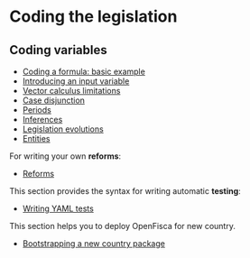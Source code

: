 # Coding the legislation

## Coding variables

   * [Coding a formula: basic example](10_basic_example.md)
   * [Introducing an input variable](20_input_variables.md)
   * [Vector calculus limitations](25_vectorial_computing.md)
   * [Case disjunction](30_case_disjunction.md)
   * [Periods](35_periods.md)
   * [Inferences](37_inferences.md)
   * [Legislation evolutions](40_legislation_evolutions.md)
   * [Entities](50_entities.md)

For writing your own **reforms**:
   * [Reforms](reforms.md)

This section provides the syntax for writing automatic **testing**:
   * [Writing YAML tests](writing_yaml_tests.md)

This section helps you to deploy OpenFisca for new country.

   * [Bootstrapping a new country package](bootstrapping_a_new_country_package.md)
